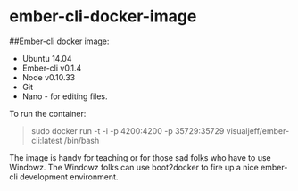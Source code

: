 ember-cli-docker-image
======================

##Ember-cli docker image:

* Ubuntu 14.04
* Ember-cli v0.1.4
* Node v0.10.33
* Git
* Nano - for editing files.

To run the container:

> sudo docker run -t -i -p 4200:4200 -p 35729:35729 visualjeff/ember-cli:latest /bin/bash

The image is handy for teaching or for those sad folks who have to use Windowz.  The Windowz folks can use boot2docker to fire up a nice ember-cli development environment.
